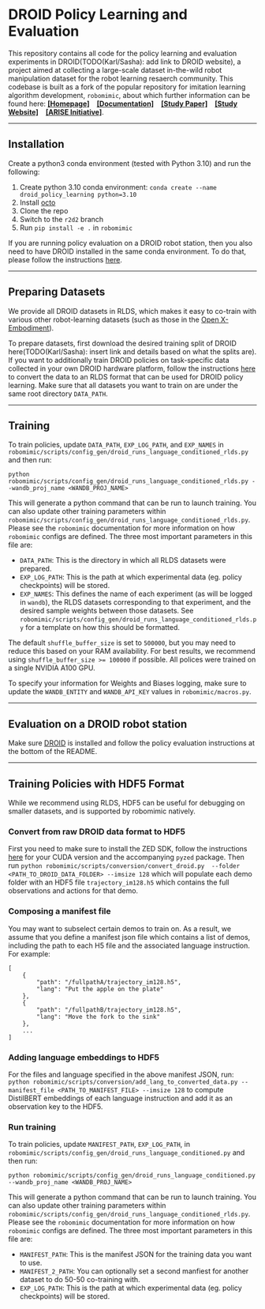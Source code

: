 # DROID Policy Learning and Evaluation

This repository contains all code for the policy learning and evaluation experiments in DROID(TODO(Karl/Sasha): add link to DROID website), a project aimed at collecting a large-scale dataset in-the-wild robot manipulation dataset for the robot learning resaerch community. This codebase is built as a fork of the popular repository for imitation learning algorithm development, `robomimic`, about which further information can be found here: [**[Homepage]**](https://robomimic.github.io/) &ensp; [**[Documentation]**](https://robomimic.github.io/docs/introduction/overview.html) &ensp; [**[Study Paper]**](https://arxiv.org/abs/2108.03298) &ensp; [**[Study Website]**](https://robomimic.github.io/study/) &ensp; [**[ARISE Initiative]**](https://github.com/ARISE-Initiative).

-------
## Installation
Create a python3 conda environment (tested with Python 3.10) and run the following:

1. Create python 3.10 conda environment: `conda create --name droid_policy_learning python=3.10`
2. Install [octo](https://github.com/octo-models/octo)
3. Clone the repo
4. Switch to the `r2d2` branch
5. Run `pip install -e .` in `robomimic`

If you are running policy evaluation on a DROID robot station, then you also need to have DROID installed in the same conda environment. To do that, please follow the instructions [here](https://github.com/AlexanderKhazatsky/DROID).

-------
## Preparing Datasets
We provide all DROID datasets in RLDS, which makes it easy to co-train with various other robot-learning datasets (such as those in the [Open X-Embodiment](https://robotics-transformer-x.github.io/)).

To prepare datasets, first download the desired training split of DROID here(TODO(Karl/Sasha): insert link and details based on what the splits are).
If you want to additionally train DROID policies on task-specific data collected in your own DROID hardware platform, follow the instructions [here](https://github.com/kpertsch/droid_dataset_builder?tab=readme-ov-file) to convert the data to an RLDS format that can be used for DROID policy learning. Make sure
that all datasets you want to train on are under the same root directory `DATA_PATH`.

-------
## Training
To train policies, update `DATA_PATH`, `EXP_LOG_PATH`, and `EXP_NAMES` in `robomimic/scripts/config_gen/droid_runs_language_conditioned_rlds.py` and then run:

`python robomimic/scripts/config_gen/droid_runs_language_conditioned_rlds.py --wandb_proj_name <WANDB_PROJ_NAME>`

This will generate a python command that can be run to launch training. You can also update other training parameters within `robomimic/scripts/config_gen/droid_runs_language_conditioned_rlds.py`. Please see the `robomimic` documentation for more information on how `robomimic` configs are defined. The three
most important parameters in this file are:

- `DATA_PATH`: This is the directory in which all RLDS datasets were prepared.
- `EXP_LOG_PATH`: This is the path at which experimental data (eg. policy checkpoints) will be stored.
- `EXP_NAMES`: This defines the name of each experiment (as will be logged in `wandb`), the RLDS datasets corresponding to that experiment, and the desired sample weights between those datasets. See `robomimic/scripts/config_gen/droid_runs_language_conditioned_rlds.py` for a template on how this should be formatted.

The default `shuffle_buffer_size` is set to `500000`, but you may need to reduce this based on your RAM availability. For best results, we recommend using `shuffle_buffer_size >= 100000` if possible. All polices were trained on a single NVIDIA A100 GPU.

To specify your information for Weights and Biases logging, make sure to update the `WANDB_ENTITY` and `WANDB_API_KEY` values in `robomimic/macros.py`.

-------
## Evaluation on a DROID robot station
Make sure [DROID](https://github.com/AlexanderKhazatsky/DROID) is installed and follow the policy evaluation instructions at the bottom of the README. 

-------

## Training Policies with HDF5 Format
While we recommend using RLDS, HDF5 can be useful for debugging on smaller datasets, and is supported by robomimic natively. 

### Convert from raw DROID data format to HDF5

First you need to make sure to install the ZED SDK, follow the instructions [here](https://www.stereolabs.com/docs/installation/linux/) for your CUDA version and the accompanying `pyzed` package. Then run
`python robomimic/scripts/conversion/convert_droid.py  --folder <PATH_TO_DROID_DATA_FOLDER> --imsize 128`
which will populate each demo folder with an HDF5 file `trajectory_im128.h5` which contains the full observations and actions for that demo. 

### Composing a manifest file
You may want to subselect certain demos to train on. As a result, we assume that you define a manifest json file which contains a list of demos, including the path to each H5 file and the associated language instruction. For example:
```
[
    {
        "path": "/fullpathA/trajectory_im128.h5",
        "lang": "Put the apple on the plate"
    },
    {
        "path": "/fullpathB/trajectory_im128.h5",
        "lang": "Move the fork to the sink"
    },
    ...
]
```

### Adding language embeddings to HDF5
For the files and language specified in the above manifest JSON, run:
`python robomimic/scripts/conversion/add_lang_to_converted_data.py --manifest_file <PATH_TO_MANIFEST_FILE> --imsize 128`
to compute DistilBERT embeddings of each language instruction and add it as an observation key to the HDF5. 

### Run training
To train policies, update `MANIFEST_PATH`, `EXP_LOG_PATH`, in `robomimic/scripts/config_gen/droid_runs_language_conditioned.py` and then run:

`python robomimic/scripts/config_gen/droid_runs_language_conditioned.py --wandb_proj_name <WANDB_PROJ_NAME>`

This will generate a python command that can be run to launch training. You can also update other training parameters within `robomimic/scripts/config_gen/droid_runs_language_conditioned_rlds.py`. Please see the `robomimic` documentation for more information on how `robomimic` configs are defined. The three
most important parameters in this file are:

- `MANIFEST_PATH`: This is the manifest JSON for the training data you want to use.
- `MANIFEST_2_PATH`: You can optionally set a second manfiest for another dataset to do 50-50 co-training with. 
- `EXP_LOG_PATH`: This is the path at which experimental data (eg. policy checkpoints) will be stored.